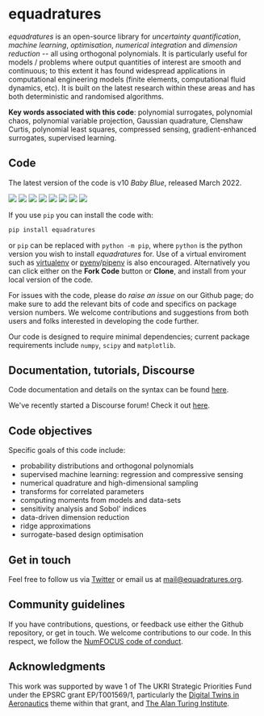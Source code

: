 # equadratures

*equadratures* is an open-source library for *uncertainty quantification*, *machine learning*, *optimisation*, *numerical integration* and *dimension reduction* -- all using orthogonal polynomials. It is particularly useful for models / problems where output quantities of interest are smooth and continuous; to this extent it has found widespread applications in computational engineering models (finite elements, computational fluid dynamics, etc). It is built on the latest research within these areas and has both deterministic and randomised algorithms. 

**Key words associated with this code**: polynomial surrogates, polynomial chaos, polynomial variable projection, Gaussian quadrature, Clenshaw Curtis, polynomial least squares, compressed sensing, gradient-enhanced surrogates, supervised learning.

## Code

The latest version of the code is v10 *Baby Blue*, released March 2022. 

![](https://travis-ci.com/equadratures/equadratures.svg?branch=master)
[![](https://coveralls.io/repos/github/equadratures/equadratures/badge.svg?branch=master)](https://coveralls.io/github/Effective-Quadratures/Effective-Quadratures)
[![](https://badge.fury.io/py/equadratures.svg)](https://pypi.org/project/equadratures/)
[![](https://joss.theoj.org/papers/10.21105/joss.00166/status.svg)](https://joss.theoj.org/papers/10.21105/joss.00166)
[![](https://img.shields.io/pypi/pyversions/equadratures.svg)](https://pypi.python.org/pypi/equadratures)
![](https://img.shields.io/github/stars/Effective-Quadratures/Effective-Quadratures.svg?style=flat-square&logo=github&label=Stars&logoColor=white)
![](https://static.pepy.tech/badge/equadratures/week)
[![](https://img.shields.io/discourse/status?server=https%3A%2F%2Fdiscourse.equadratures.org)](https://discourse.equadratures.org)

If you use `pip` you can install the code with:

```python
pip install equadratures
```

or `pip` can be replaced with `python -m pip`, where `python` is the python version you wish to install *equadratures* for. Use of a virtual enviroment such as [virtualenv](https://pypi.org/project/virtualenv/) or [pyenv](https://github.com/pyenv/pyenv)/[pipenv](https://pypi.org/project/pipenv/) is also encouraged. Alternatively you can click either on the **Fork Code** button or **Clone**, and install from your local version of the code.

For issues with the code, please do *raise an issue* on our Github page; do make sure to add the relevant bits of code and specifics on package version numbers. We welcome contributions and suggestions from both users and folks interested in developing the code further.

Our code is designed to require minimal dependencies; current package requirements include ``numpy``, ``scipy`` and ``matplotlib``.

## Documentation, tutorials, Discourse

Code documentation and details on the syntax can be found [here](https://equadratures.org/index.html).

We've recently started a Discourse forum! Check it out [here](https://discourse.equadratures.org/).

## Code objectives

Specific goals of this code include:

* probability distributions and orthogonal polynomials
* supervised machine learning: regression and compressive sensing
* numerical quadrature and high-dimensional sampling
* transforms for correlated parameters
* computing moments from models and data-sets
* sensitivity analysis and Sobol' indices
* data-driven dimension reduction
* ridge approximations 
* surrogate-based design optimisation 

## Get in touch

Feel free to follow us via [Twitter](https://twitter.com/EQuadratures) or email us at mail@equadratures.org. 


## Community guidelines

If you have contributions, questions, or feedback use either the Github repository, or get in touch. We welcome contributions to our code. In this respect, we follow the [NumFOCUS code of conduct](https://numfocus.org/code-of-conduct). 

## Acknowledgments

This work was supported by wave 1 of The UKRI Strategic Priorities Fund under the EPSRC grant EP/T001569/1, particularly the [Digital Twins in Aeronautics](https://www.turing.ac.uk/research/research-projects/digital-twins-aeronautics) theme within that grant, and [The Alan Turing Institute](https://www.turing.ac.uk).
